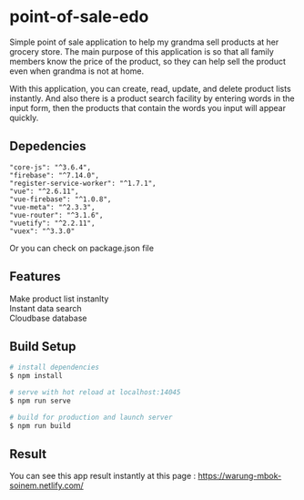 # point-of-sale-edo

Simple point of sale application to help my grandma sell products at her grocery store. The main purpose of this application is so that all family members know the price of the product, so they can help sell the product even when grandma is not at home.

With this application, you can create, read, update, and delete product lists instantly. And also there is a product search facility by entering words in the input form, then the products that contain the words you input will appear quickly.

## Depedencies
```
"core-js": "^3.6.4",
"firebase": "^7.14.0",
"register-service-worker": "^1.7.1",
"vue": "^2.6.11",
"vue-firebase": "^1.0.8",
"vue-meta": "^2.3.3",
"vue-router": "^3.1.6",
"vuetify": "^2.2.11",
"vuex": "^3.3.0"
 ```
Or you can check on package.json file

## Features
Make product list instanlty <br />
Instant data search <br />
Cloudbase database

## Build Setup

``` bash
# install dependencies
$ npm install

# serve with hot reload at localhost:14045
$ npm run serve

# build for production and launch server
$ npm run build
```

## Result
You can see this app result instantly at this page : https://warung-mbok-soinem.netlify.com/

